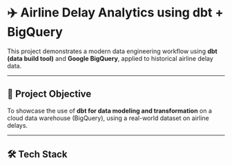 # ✈️ Airline Delay Analytics using dbt + BigQuery

This project demonstrates a modern data engineering workflow using **dbt (data build tool)** and **Google BigQuery**, applied to historical airline delay data.

---

## 📌 Project Objective

To showcase the use of **dbt for data modeling and transformation** on a cloud data warehouse (BigQuery), using a real-world dataset on airline delays.

---

## 🛠️ Tech Stack
